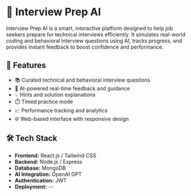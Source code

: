 # 🤖 Interview Prep AI

Interview Prep AI is a smart, interactive platform designed to help job seekers prepare for technical interviews efficiently. It simulates real-world coding and behavioral interview questions using AI, tracks progress, and provides instant feedback to boost confidence and performance.

## 🚀 Features

- 📚 Curated technical and behavioral interview questions
- 🤖 AI-powered real-time feedback and guidance
- 💡 Hints and solution explanations
- ⏱️ Timed practice mode
- 📈 Performance tracking and analytics
- 🌐 Web-based interface with responsive design

## 🛠️ Tech Stack

- **Frontend:** React.js / Tailwind CSS
- **Backend:** Node.js / Express
- **Database:** MongoDB
- **AI Integration:** OpenAI GPT 
- **Authentication:** JWT 
- **Deployment:** --